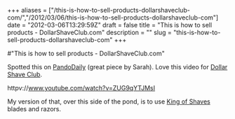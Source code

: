 +++
aliases = ["/this-is-how-to-sell-products-dollarshaveclub-com/","/2012/03/06/this-is-how-to-sell-products-dollarshaveclub-com"]
date = "2012-03-06T13:29:59Z"
draft = false
title = "This is how to sell products - DollarShaveClub.com"
description = ""
slug = "this-is-how-to-sell-products-dollarshaveclub-com"
+++

#"This is how to sell products - DollarShaveClub.com"

Spotted this on <a href="http://pandodaily.com/2012/03/06/dollar-shave-club-punches-gillette-where-it-hurts-in-the-marketing-budget/">PandoDaily</a> (great piece by Sarah). Love this video for <a href="http://www.dollarshaveclub.com/">Dollar Shave Club</a>.

httpv://www.youtube.com/watch?v=ZUG9qYTJMsI

My version of that, over this side of the pond, is to use <a href="http://www.shave.com/home/">King of Shaves</a> blades and razors.
